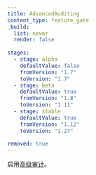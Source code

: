 ```yaml
---
title: AdvancedAuditing
content_type: feature_gate
_build:
  list: never
  render: false
  
stages:
  - stage: alpha 
    defaultValue: false
    fromVersion: "1.7"
    toVersion: "1.7"
  - stage: beta 
    defaultValue: true
    fromVersion: "1.8"
    toVersion: "1.11"
  - stage: stable
    defaultValue: true
    fromVersion: "1.12"
    toVersion: "1.27"

removed: true
---
```


<!--
Enable [advanced auditing](/docs/tasks/debug/debug-cluster/audit/#advanced-audit)
-->
启用[高级审计](/zh-cn/docs/tasks/debug/debug-cluster/audit/#advanced-audit)。
